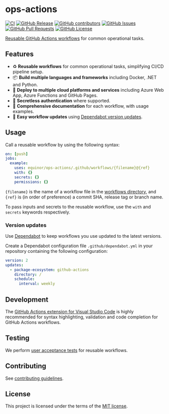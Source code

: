 # ops-actions

[![CI](https://github.com/equinor/ops-actions/actions/workflows/ci.yml/badge.svg?branch=main&event=push)](https://github.com/equinor/ops-actions/actions/workflows/ci.yml)
[![GitHub Release](https://img.shields.io/github/v/release/equinor/ops-actions)](https://github.com/equinor/ops-actions/releases/latest)
[![GitHub contributors](https://img.shields.io/github/contributors/equinor/ops-actions)](https://github.com/equinor/ops-actions/graphs/contributors)
[![GitHub Issues](https://img.shields.io/github/issues/equinor/ops-actions)](https://github.com/equinor/ops-actions/issues)
[![GitHub Pull Requests](https://img.shields.io/github/issues-pr/equinor/ops-actions)](https://github.com/equinor/ops-actions/pulls)
[![GitHub License](https://img.shields.io/github/license/equinor/ops-actions)](LICENSE)

[Reusable GitHub Actions workflows](https://docs.github.com/en/actions/using-workflows/reusing-workflows) for common operational tasks.

## Features

- ♻ **Reusable workflows** for common operational tasks, simplifying CI/CD pipeline setup.
- 📦 **Build multiple languages and frameworks** including Docker, .NET and Python.
- 🚀 **Deploy to multiple cloud platforms and services** including Azure Web App, Azure Functions and GitHub Pages.
- 🔑 **Secretless authentication** where supported.
- 📝 **Comprehensive documentation** for each workflow, with usage examples.
- 🤖 **Easy workflow updates** using [Dependabot version updates](#version-updates).

## Usage

Call a reusable workflow by using the following syntax:

```yaml
on: [push]
jobs:
  example:
    uses: equinor/ops-actions/.github/workflows/{filename}@{ref}
    with: {}
    secrets: {}
    permissions: {}
```

`{filename}` is the name of a workflow file in the [workflows directory](.github/workflows), and `{ref}` is (in order of preference) a commit SHA, release tag or branch name.

To pass inputs and secrets to the reusable workflow, use the `with` and `secrets` keywords respectively.

### Version updates

Use [Dependabot](https://docs.github.com/en/code-security/dependabot/dependabot-version-updates/about-dependabot-version-updates) to keep workflows you use updated to the latest versions.

Create a Dependabot configuration file `.github/dependabot.yml` in your repository containing the following configuration:

```yaml
version: 2
updates:
  - package-ecosystem: github-actions
    directory: /
    schedule:
      interval: weekly
```

## Development

The [GitHub Actions extension for Visual Studio Code](https://marketplace.visualstudio.com/items?itemName=GitHub.vscode-github-actions) is highly recommended for syntax highlighting, validation and code completion for GitHub Actions workflows.

## Testing

We perform [user acceptance tests](https://en.wikipedia.org/wiki/Acceptance_testing#User_acceptance_testing) for reusable workflows.

## Contributing

See [contributing guidelines](CONTRIBUTING.md).

## License

This project is licensed under the terms of the [MIT license](LICENSE).
